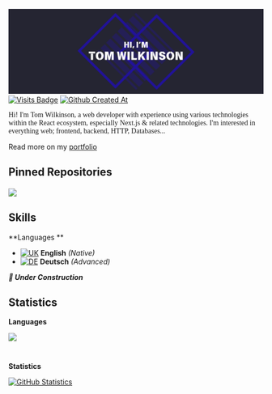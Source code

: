 [![Hi, I'm Tom Wilkinson](./assets/banner.png)](https://tswilkinson.com)
[![Visits Badge](https://badges.pufler.dev/visits/twilkinson3421/twilkinson3421?style=for-the-badge)](https://github.com/twilkinson3421)
[![Github Created At](https://img.shields.io/github/created-at/twilkinson3421/twilkinson3421?style=for-the-badge&label=user%20since)](https://github.com/twilkinson3421)

<div style="font-family: serif !important">
  Hi! I'm Tom Wilkinson, a web developer with experience using various technologies within the React ecosystem, especially Next.js & related technologies. I'm interested in everything web; frontend, backend, HTTP, Databases...
</div>

Read more on my [portfolio](https://tswilkinson.com)

## Pinned Repositories
<a href="https://github.com/twilkinson3421/startjob-v14">
  <img align="center" src="https://github-readme-stats.vercel.app/api/pin/?username=twilkinson3421&repo=startjob-v14&title_color=ffffff&text_color=c9cacc&icon_color=4AB197&bg_color=1A2B34" />
</a>

## Skills

**Languages **

  - [![UK](https://flagcdn.com/16x12/gb.png)](https://github.com/twilkinson3421) **English** *(Native)*
  - [![DE](https://flagcdn.com/16x12/de.png)](https://github.com/twilkinson3421) **Deutsch** *(Advanced)*

***🚧 Under Construction***

## Statistics
**Languages**

<a href="https://github.com/twilkinson3421">
  <img align="center" style="margin-bottom:10px" src="https://github-readme-stats.vercel.app/api/top-langs/?username=twilkinson3421&hide=html,css&title_color=ffffff&text_color=c9cacc&icon_color=4AB197&bg_color=1A2B34" />
</a>
<br /><br />

**Statistics**

<a href="https://github.com/twilkinson3421">
  <img align="center" style="margin-bottom:10px" src="https://github-readme-stats.vercel.app/api?username=twilkinson3421&show_icons=true&line_height=27&count_private=true&title_color=ffffff&text_color=c9cacc&icon_color=4AB097&bg_color=1A2B34" alt="GitHub Statistics" />
</a>
